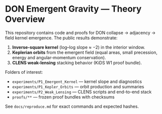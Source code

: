 # DON Emergent Gravity — Theory Overview

This repository contains code and proofs for DON collapse → adjacency → field kernel
emergence. The public results demonstrate:

1. **Inverse-square kernel** (log–log slope ≈ −2) in the interior window.
2. **Keplerian orbits** from the emergent field (equal areas, small precession,
   energy and angular-momentum conservation).
3. **CLENS weak-lensing** stacking behavior (KiDS W1 proof bundle).

Folders of interest:

- `experiments/P1_Emergent_Kernel` — kernel slope and diagnostics
- `experiments/P1_Kepler_Orbits`  — orbit production and summaries
- `experiments/P2_Weak_Lensing`   — CLENS scripts and end-to-end stack
- `proofs/**`                      — frozen proof bundles with checksums

See `docs/reproduce.md` for exact commands and expected hashes.
